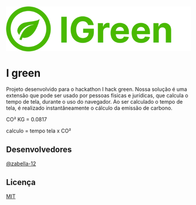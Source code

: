 
<img src="./assets/logo.svg"></img>


# I green

Projeto desenvolvido para o hackathon I hack green. Nossa solução é uma extensão que pode ser usado por pessoas físicas e jurídicas, que calcula o tempo de tela, durante o uso do navegador. Ao ser calculado o tempo de tela, é realizado instantâneamente o cálculo da emissão de carbono.

CO² KG = 0.0817 

calculo = tempo tela x CO²

## 

## Desenvolvedores

 [@zabella-12](https://github.com/zabella-12)



## Licença

[MIT](https://choosealicense.com/licenses/mit/)

